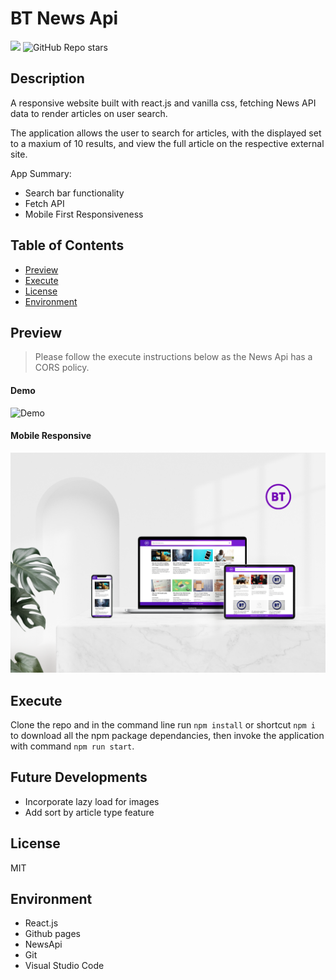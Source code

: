 # BT News Api

![](https://img.shields.io/badge/license-MIT-Green) ![GitHub Repo stars](https://img.shields.io/github/stars/rubybassi?style=social)

## Description
A responsive website built with react.js and vanilla css, fetching News API data to render articles on user search.

The application allows the user to search for articles, with the displayed set to a maxium of 10 results, and view the full article on the respective external site.

App Summary:
* Search bar functionality
* Fetch API 
* Mobile First Responsiveness

## Table of Contents
- [Preview](#Preview)
- [Execute](#Execute)
- [License](#License)
- [Environment](#Environment)

## Preview

> Please follow the execute instructions below as the News Api has a CORS policy.

#### Demo
![Demo](https://user-images.githubusercontent.com/25780327/114634995-b38b4b80-9cbb-11eb-9680-2a25395e0a53.gif)

#### Mobile Responsive
![App](src/assets/bt-mockup.png)

## Execute
Clone the repo and in the command line run `npm install` or shortcut `npm i` to download all the npm package dependancies, then invoke the application with command `npm run start`.

## Future Developments
* Incorporate lazy load for images
* Add sort by article type feature

## License
MIT

## Environment
* React.js
* Github pages
* NewsApi
* Git
* Visual Studio Code